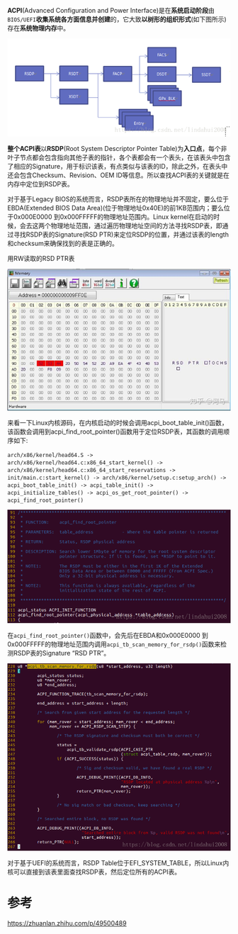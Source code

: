 

**ACPI**(Advanced Configuration and Power Interface)是在**系统启动阶段**由`BIOS/UEFI`**收集系统各方面信息并创建**的，它大致**以树形的组织形式**(如下图所示)存在**系统物理内存**中。

![2021-09-14-22-14-12.png](./images/2021-09-14-22-14-12.png)

**整个ACPI表**以**RSDP**(Root System Descriptor Pointer Table)为**入口点**，每个非叶子节点都会包含指向其他子表的指针，各个表都会有一个表头，在该表头中包含了相应的Signature，用于标识该表，有点类似与该表的ID，除此之外，在表头中还会包含Checksum、Revision、OEM ID等信息。所以查找ACPI表的关键就是在内存中定位到RSDP表。

对于基于Legacy BIOS的系统而言，RSDP表所在的物理地址并不固定，要么位于EBDA(Extended BIOS Data Area)(位于物理地址0x40E)的前1KB范围内；要么位于0x000E0000 到0x000FFFFF的物理地址范围内。Linux kernel在启动的时候，会去这两个物理地址范围，通过遍历物理地址空间的方法寻找RSDP表，即通过寻找RSDP表的Signature(RSD PTR)来定位RSDP的位置，并通过该表的length和checksum来确保找到的表是正确的。

用RW读取的RSD PTR表

![2021-09-14-22-25-00.png](./images/2021-09-14-22-25-00.png)

来看一下Linux内核源码，在内核启动的时候会调用acpi_boot_table_init()函数，该函数会调用到acpi_find_root_pointer()函数用于定位RSDP表，其函数的调用顺序如下: 

`arch/x86/kernel/head64.S -> arch/x86/kernel/head64.c:x86_64_start_kernel() -> arch/x86/kernel/head64.c:x86_64_start_reservations -> init/main.c:start_kernel() -> arch/x86/kernel/setup.c:setup_arch() -> acpi_boot_table_init() -> acpi_table_init() -> acpi_initialize_tables() -> acpi_os_get_root_pointer() -> acpi_find_root_pointer()`

![2021-09-14-22-22-49.png](./images/2021-09-14-22-22-49.png)

在`acpi_find_root_pointer()`函数中，会先后在EBDA和0x000E0000 到0x000FFFFF的物理地址范围内调用`acpi_tb_scan_memory_for_rsdp()`函数来检测RSDP表的Signature “RSD PTR”。

![2021-09-14-22-23-16.png](./images/2021-09-14-22-23-16.png)

对于基于UEFI的系统而言，RSDP Table位于EFI_SYSTEM_TABLE，所以Linux内核可以直接到该表里面查找RSDP表，然后定位所有的ACPI表。




# 参考

https://zhuanlan.zhihu.com/p/49500489

